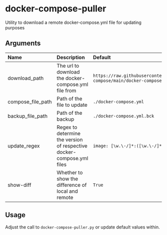 # docker-compose-puller
Utility to download a remote docker-compose.yml file for updating purposes

## Arguments

Name | Description | Default
:--|:--|:--
download_path | The url to download the docker-compose.yml file from | ``https://raw.githubusercontent.com/example/docker-compose/main/docker-compose.yml``
compose_file_path | Path of the file to update | ``./docker-compose.yml``
backup_file_path | Path of the backup | ``./docker-compose.yml.bck``
update_regex | Regex to determine the version of respective docker-compose.yml files | ``image: [\w.\-/]*:([\w.\-/]*)``
show-diff | Whether to show the difference of local and remote | ``True``

## Usage

Adjust the call to ``docker-compose-puller.py`` or update default values within.